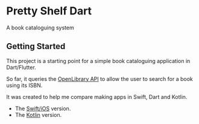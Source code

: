 # Pretty Shelf Dart

A book cataloguing system

## Getting Started

This project is a starting point for a simple book cataloguing application in Dart/Flutter.

So far, it queries the [OpenLibrary API](https://openlibrary.org/dev/docs/api) to allow the user to search for a book using its ISBN.

It was created to help me compare making apps in Swift, Dart and Kotlin.

- The [Swift/iOS](https://github.com/SedaKunda/PrettyShelfSwift) version.
- The [Kotlin](https://github.com/SedaKunda/PrettyShelfKotlin) version.

